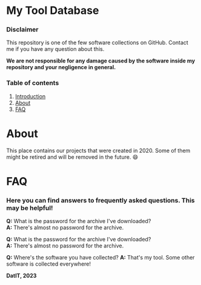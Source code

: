 # My Tool Database
### Disclaimer
This repository is one of the few software collections on GitHub. Contact me if you have any question about this.

**We are not responsible for any damage caused by the software inside my repository and your negligence in general.**

### Table of contents
1. [Introduction](#introduction)
2. [About](#about)
3. [FAQ](#faq)

# About
This place contains our projects that were created in 2020. Some of them might be retired and will be removed in the future. :smile:


# FAQ
### Here you can find answers to frequently asked questions. This may be helpful!
**Q:** What is the password for the archive I've downloaded?  
**A:** There's almost no password for the archive.

**Q:** What is the password for the archive I've downloaded?  
**A:** There's almost no password for the archive.

**Q:** Where's the software you have collected?
**A:** That's my tool. Some other software is collected everywhere!

**DatIT, 2023**
